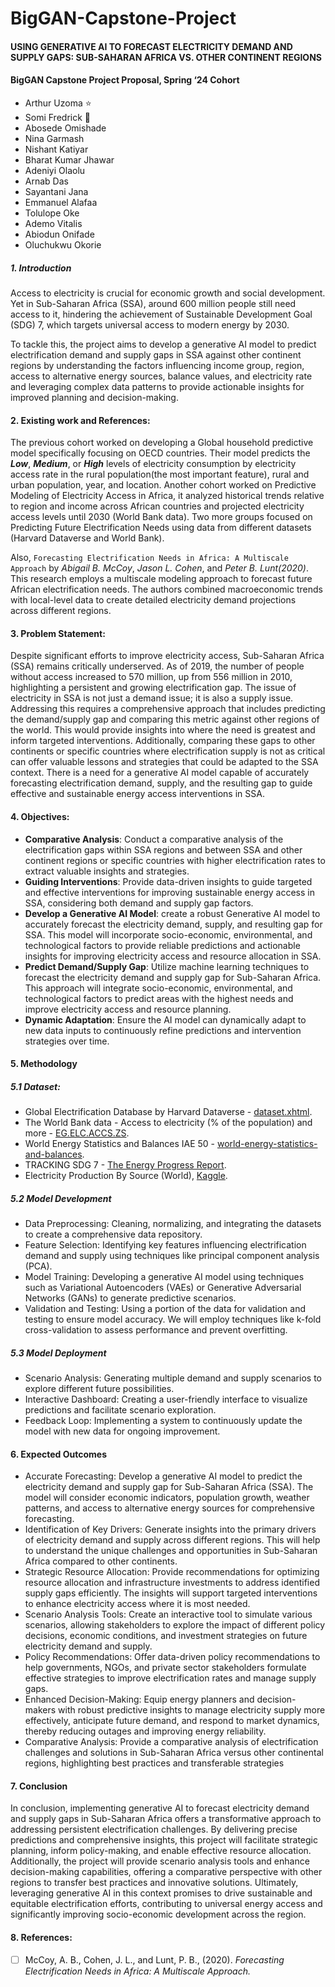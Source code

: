 # BigGAN-Capstone-Project
#### USING GENERATIVE AI TO FORECAST ELECTRICITY DEMAND AND SUPPLY GAPS: SUB-SAHARAN AFRICA VS. OTHER CONTINENT REGIONS
#### BigGAN Capstone Project Proposal, Spring ‘24 Cohort

- Arthur Uzoma ⭐
- Somi Fredrick 🌟
- Abosede Omishade
- Nina Garmash
- Nishant Katiyar
- Bharat Kumar Jhawar
- Adeniyi Olaolu
- Arnab Das
- Sayantani Jana
- Emmanuel Alafaa
- Tolulope Oke
- Ademo Vitalis
- Abiodun Onifade
- Oluchukwu Okorie

##### 1. Introduction
Access to electricity is crucial for economic growth and social development. Yet in Sub-Saharan Africa (SSA), around 600 million people still need access to it, hindering the achievement of Sustainable Development Goal (SDG) 7, which targets universal access to modern energy by 2030.

To tackle this, the project aims to develop a generative AI model to predict electrification demand and supply gaps in SSA against other continent regions by understanding the factors influencing income group, region, access to alternative energy sources, balance values, and electricity rate and leveraging complex data patterns to provide actionable insights for improved planning and decision-making.
#### 2. Existing work and References:
The previous cohort worked on developing a Global household predictive model specifically focusing on OECD countries.  Their model predicts the ***Low***, ***Medium***, or ***High*** levels of electricity consumption by electricity access rate in the rural population(the most important feature), rural and urban population, year, and location. Another cohort worked on Predictive Modeling of Electricity Access in Africa, it analyzed historical trends relative to region and income across African countries and projected electricity access levels until 2030 (World Bank data). Two more groups focused on Predicting Future Electrification Needs using data from different datasets (Harvard Dataverse and World Bank).

Also, `Forecasting Electrification Needs in Africa: A Multiscale Approach` by _Abigail B. McCoy_, _Jason L. Cohen_, and _Peter B. Lunt(2020)_. This research employs a multiscale modeling approach to forecast future African electrification needs. The authors combined macroeconomic trends with local-level data to create detailed electricity demand projections across different regions.
#### 3. Problem Statement:
Despite significant efforts to improve electricity access, Sub-Saharan Africa (SSA) remains critically underserved. As of 2019, the number of people without access increased to 570 million, up from 556 million in 2010, highlighting a persistent and growing electrification gap. The issue of electricity in SSA is not just a demand issue; it is also a supply issue. Addressing this requires a comprehensive approach that includes predicting the demand/supply gap and comparing this metric against other regions of the world. This would provide insights into where the need is greatest and inform targeted interventions. Additionally, comparing these gaps to other continents or specific countries where electrification supply is not as critical can offer valuable lessons and strategies that could be adapted to the SSA context. There is a need for a generative AI model capable of accurately forecasting electrification demand, supply, and the resulting gap to guide effective and sustainable energy access interventions in SSA.
#### 4. Objectives:
  - **Comparative Analysis**: Conduct a comparative analysis of the electrification gaps within SSA regions and between SSA and other continent regions or specific countries with higher electrification rates to extract valuable insights and strategies.
  - **Guiding Interventions**: Provide data-driven insights to guide targeted and effective interventions for improving sustainable energy access in SSA, considering both demand and supply gap factors.
  - **Develop a Generative AI Model**: create a robust Generative AI model to accurately forecast the electricity demand, supply, and resulting gap for SSA. This model will incorporate socio-economic, environmental, and technological factors to provide reliable predictions and actionable insights for improving electricity access and resource allocation in SSA.
  - **Predict Demand/Supply Gap**: Utilize machine learning techniques to forecast the electricity demand and supply gap for Sub-Saharan Africa. This approach will integrate socio-economic, environmental, and technological factors to predict areas with the highest needs and improve electricity access and resource planning.
  - **Dynamic Adaptation**: Ensure the AI model can dynamically adapt to new data inputs to continuously refine predictions and intervention strategies over time.
#### 5. Methodology
##### 5.1 Dataset:
  - Global Electrification Database by Harvard Dataverse - [dataset.xhtml](https://dataverse.harvard.edu/dataset.xhtml?persistentId=doi%3A10.7910%2FDVN%2FBZBKJP).
  - The World Bank data - Access to electricity (% of the population)  and more - [EG.ELC.ACCS.ZS](https://data.worldbank.org/indicator/EG.ELC.ACCS.ZS?end=2021&start=1990&view=map).
  - World Energy Statistics and Balances IAE 50 - [world-energy-statistics-and-balances](https://www.iea.org/data-and-statistics/data-product/world-energy-statistics-and-balances#world-energy-statistics).
  - TRACKING SDG 7 - [The Energy Progress Report](https://trackingsdg7.esmap.org/results).
  - Electricity Production By Source (World), [Kaggle](https://www.kaggle.com/datasets/prateekmaj21/electricity-production-by-source-world).


##### 5.2 Model Development
  - Data Preprocessing: Cleaning, normalizing, and integrating the datasets to create a comprehensive data repository.
  - Feature Selection: Identifying key features influencing electrification demand and supply using techniques like principal component analysis (PCA).
  - Model Training: Developing a generative AI model using techniques such as Variational Autoencoders (VAEs) or Generative Adversarial Networks (GANs) to generate predictive scenarios.
  - Validation and Testing: Using a portion of the data for validation and testing to ensure model accuracy. We will employ techniques like k-fold cross-validation to assess performance and prevent overfitting.
##### 5.3 Model Deployment
  - Scenario Analysis: Generating multiple demand and supply scenarios to explore different future possibilities.
  - Interactive Dashboard: Creating a user-friendly interface to visualize predictions and facilitate scenario exploration.
  - Feedback Loop: Implementing a system to continuously update the model with new data for ongoing improvement.
#### 6. Expected Outcomes
  - Accurate Forecasting: Develop a generative AI model to predict the electricity demand and supply gap for Sub-Saharan Africa (SSA). The model will consider economic indicators, population growth, weather patterns, and access to alternative energy sources for comprehensive forecasting.
  - Identification of Key Drivers: Generate insights into the primary drivers of electricity demand and supply across different regions. This will help to understand the unique challenges and opportunities in Sub-Saharan Africa compared to other continents.
  - Strategic Resource Allocation: Provide recommendations for optimizing resource allocation and infrastructure investments to address identified supply gaps efficiently. The insights will support targeted interventions to enhance electricity access where it is most needed.
  - Scenario Analysis Tools: Create an interactive tool to simulate various scenarios, allowing stakeholders to explore the impact of different policy decisions, economic conditions, and investment strategies on future electricity demand and supply.
  - Policy Recommendations: Offer data-driven policy recommendations to help governments, NGOs, and private sector stakeholders formulate effective strategies to improve electrification rates and manage supply gaps.
  - Enhanced Decision-Making: Equip energy planners and decision-makers with robust predictive insights to manage electricity supply more effectively, anticipate future demand, and respond to market dynamics, thereby reducing outages and improving energy reliability.
  - Comparative Analysis: Provide a comparative analysis of electrification challenges and solutions in Sub-Saharan Africa versus other continental regions, highlighting best practices and transferable strategies
#### 7. Conclusion
In conclusion, implementing generative AI to forecast electricity demand and supply gaps in Sub-Saharan Africa offers a transformative approach to addressing persistent electrification challenges. By delivering precise predictions and comprehensive insights, this project will facilitate strategic planning, inform policy-making, and enable effective resource allocation. Additionally, the project will provide scenario analysis tools and enhance decision-making capabilities, offering a comparative perspective with other regions to transfer best practices and innovative solutions. Ultimately, leveraging generative AI in this context promises to drive sustainable and equitable electrification efforts, contributing to universal energy access and significantly improving socio-economic development across the region.
#### 8. References:
- [ ] McCoy, A. B., Cohen,  J. L.,  and Lunt, P. B., (2020). _Forecasting Electrification Needs in Africa: A Multiscale Approach._
